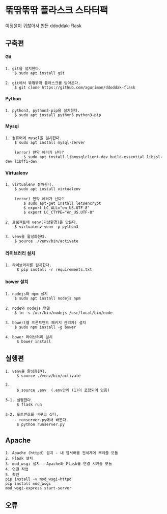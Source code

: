 # 뚞딲뚞딲 플라스크 스타터팩
이정윤이 귀찮아서 만든 ddoddak-Flask

## 구축편

#### Git
```buildoutcfg
1. git을 설치한다.
    $ sudo apt install git
    
2. git에서 뚞딲뚞딲 플라스크를 받아온다.
    $ git clone https://github.com/agurimon/ddoddak-flask
```

#### Python
```buildoutcfg
1. python3, python3-pip을 설치한다.
    $ sudo apt install python3 python3-pip
```

#### Mysql
```buildoutcfg
1. 컴퓨터에 mysql을 설치한다.
    $ sudo apt install mysql-server
    
    (error) 만약 에러가 난다?
        $ sudo apt install libmysqlclient-dev build-essential libssl-dev libffi-dev 
   ```

#### Virtualenv
```buildoutcfg
1. virtualenv 설치한다.
    $ sudo apt install virtualenv
    
    (error) 만약 에러가 난다?
        $ sudo apt-get install letsencrypt
        $ export LC_ALL="en_US.UTF-8"
        $ export LC_CTYPE="en_US.UTF-8"

2. 프로젝트에 venv(가상환경)을 만든다.
    $ virtualenv venv -p python3

3. venv을 활성화한다.
    $ source ./venv/bin/activate
```

#### 라이브러리 설치
```buildoutcfg
1. 라이브러리를 설치한다.
     $ pip install -r requirements.txt
```

#### bower 설치
```buildoutcfg
1. nodejs와 npm 설치
    $ sudo apt install nodejs npm

2. node와 nodejs 연결
    $ ln -s /usr/bin/nodejs /usr/local/bin/node
    
3. bower(웹 프론트엔드 패키지 관리자) 설치
    $ sudo npm install -g bower

4. bower 라이브러리 설치
     $ bower install
```

## 실행편
```buildoutcfg
1. venv을 활성화한다.
     $ source ./venv/bin/activate

2.
     $ source .env  (.env안에 (1)이 포함되어 있음)

3-1. 실행한다.
     $ flask run

3-2. 포트번호를 바꾸고 싶다.
    - runserver.py에서 바꾼다.
     $ python runserver.py
```

## Apache
```buildoutcfg
1. Apache (httpd) 설치 - 내 웹서버를 전세계에 뿌려줄 모듈
2. Flask 설치
3. mod_wsgi 설치 - Apache와 Flask를 연결 시켜줄 모듈
4. 연결 작업
5. 확인
pip install -v mod_wsgi-httpd
pip install mod_wsgi
mod_wsgi-express start-server
```

## 오류
```buildoutcfg

```

